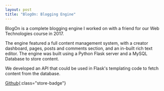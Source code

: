 ```yaml
---
layout: post
title: "BlogOn: Blogging Engine"
---
```


BlogOn is a complete blogging engine I worked on with a friend for our Web Technologies course in 2017.

The engine featured a full content management system, with a creator dashboard, pages, posts and comments section, and an in-built rich text editor. The engine was built using a Python Flask server and a MySQL Database to store content.

We developed an API that could be used in Flask's templating code to fetch content from the database.

[Github](https://github.com/xSooDx/BlogOn){:class="store-badge"}